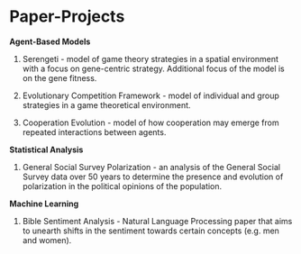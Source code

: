 # Paper-Projects

**Agent-Based Models**

1. Serengeti - model of game theory strategies in a spatial environment with a focus on gene-centric strategy. Additional focus of the model is on the gene fitness.

2. Evolutionary Competition Framework - model of individual and group strategies in a game theoretical environment.

3. Cooperation Evolution - model of how cooperation may emerge from repeated interactions between agents.

**Statistical Analysis**

1. General Social Survey Polarization - an analysis of the General Social Survey data over 50 years to determine the presence and evolution of polarization in the political opinions of the population.

**Machine Learning**

1. Bible Sentiment Analysis - Natural Language Processing paper that aims to unearth shifts in the sentiment towards certain concepts (e.g. men and women).

